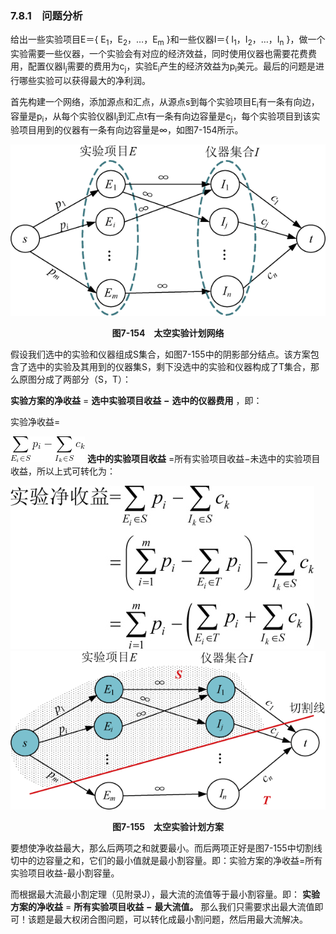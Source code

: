 ### 7.8.1　问题分析

给出一些实验项目E＝{ E<sub class="my_markdown">1</sub>，E<sub>2</sub>，…，E<sub class="my_markdown">m</sub> }和一些仪器I＝{ I<sub class="my_markdown">1</sub>，I<sub>2</sub>，…，I<sub class="my_markdown">n</sub> }，做一个实验需要一些仪器，一个实验会有对应的经济效益，同时使用仪器也需要花费费用，配置仪器I<sub class="my_markdown">j</sub>需要的费用为c<sub class="my_markdown">j</sub>，实验E<sub class="my_markdown">i</sub>产生的经济效益为p<sub class="my_markdown">i</sub>美元。最后的问题是进行哪些实验可以获得最大的净利润。

首先构建一个网络，添加源点和汇点，从源点s到每个实验项目E<sub class="my_markdown">i</sub>有一条有向边，容量是p<sub class="my_markdown">i</sub>，从每个实验仪器I<sub class="my_markdown">j</sub>到汇点t有一条有向边容量是c<sub class="my_markdown">j</sub>，每个实验项目到该实验项目用到的仪器有一条有向边容量是∞，如图7-154所示。

![972.png](../images/972.png)
<center class="my_markdown"><b class="my_markdown">图7-154　太空实验计划网络</b></center>

假设我们选中的实验和仪器组成S集合，如图7-155中的阴影部分结点。该方案包含了选中的实验及其用到的仪器集S，剩下没选中的实验和仪器构成了T集合，那么原图分成了两部分（S，T）：

**实验方案的净收益** = **选中实验项目收益**  **−**  **选中的仪器费用** ，即：

实验净收益=

![973.gif](../images/973.gif)
**选中的实验项目收益** =所有实验项目收益−未选中的实验项目收益，所以上式可转化为：

![974.jpg](../images/974.jpg)
![975.png](../images/975.png)
<center class="my_markdown"><b class="my_markdown">图7-155　太空实验计划方案</b></center>

要想使净收益最大，那么后两项之和就要最小。而后两项正好是图7-155中切割线切中的边容量之和，它们的最小值就是最小割容量。即：实验方案的净收益=所有实验项目收益-最小割容量。

而根据最大流最小割定理（见附录J），最大流的流值等于最小割容量。即： **实验方案的净收益** = **所有实验项目收益**  **−**  **最大流值。** 那么我们只需要求出最大流值即可！该题是最大权闭合图问题，可以转化成最小割问题，然后用最大流解决。

